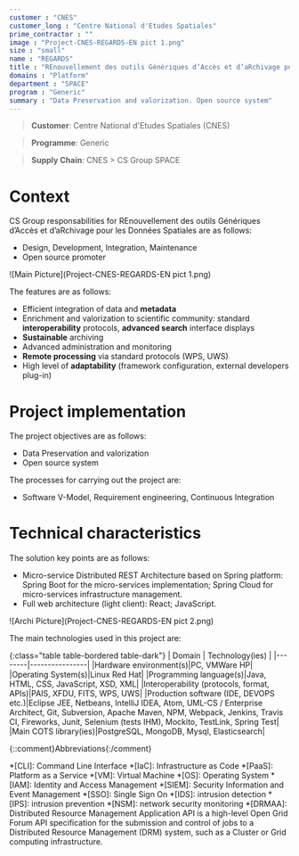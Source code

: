 ```yaml
---
customer : "CNES"
customer_long : "Centre National d'Etudes Spatiales"
prime_contractor : ""
image : "Project-CNES-REGARDS-EN pict 1.png"
size : "small"
name : "REGARDS"
title : "REnouvellement des outils Génériques d’Accès et d’aRchivage pour les Données Spatiales"
domains : "Platform"
department : "SPACE"
program : "Generic"
summary : "Data Preservation and valorization. Open source system"
---
```


> __Customer__\: Centre National d'Etudes Spatiales (CNES)

> __Programme__\: Generic

> __Supply Chain__\: CNES >  CS Group SPACE


# Context


CS Group responsabilities for REnouvellement des outils Génériques d’Accès et d’aRchivage pour les Données Spatiales are as follows:
* Design, Development, Integration, Maintenance
* Open source promoter

![Main Picture](Project-CNES-REGARDS-EN pict 1.png)

The features are as follows:
* Efficient integration of data and __metadata__
* Enrichment and valorization to scientific community: standard __interoperability__ protocols, __advanced search__ interface displays
* __Sustainable__ archiving
* Advanced administration and monitoring
* __Remote processing__ via standard protocols (WPS, UWS)
* High level of __adaptability__ (framework configuration, external developers plug-in)

# Project implementation

The project objectives are as follows:
* Data Preservation and valorization
* Open source system

The processes for carrying out the project are:
* Software V-Model, Requirement engineering, Continuous Integration

# Technical characteristics

The solution key points are as follows:
* Micro-service Distributed REST Architecture based on Spring platform: Spring Boot for the micro-services implementation; Spring Cloud for micro-services infrastructure management.
* Full web architecture (light client): React; JavaScript.

![Archi Picture](Project-CNES-REGARDS-EN pict 2.png)

The main technologies used in this project are:

{:class="table table-bordered table-dark"}
| Domain | Technology(ies) |
|--------|----------------|
|Hardware environment(s)|PC, VMWare HP|
|Operating System(s)|Linux Red Hat|
|Programming language(s)|Java, HTML, CSS, JavaScript, XSD, XML|
|Interoperability (protocols, format, APIs)|PAIS, XFDU, FITS, WPS, UWS|
|Production software (IDE, DEVOPS etc.)|Eclipse JEE, Netbeans, IntelliJ IDEA, Atom, UML-CS / Enterprise Architect, Git, Subversion, Apache Maven, NPM, Webpack, Jenkins, Travis CI, Fireworks, Junit, Selenium (tests IHM), Mockito, TestLink, Spring Test|
|Main COTS library(ies)|PostgreSQL, MongoDB, Mysql, Elasticsearch|



{::comment}Abbreviations{:/comment}

*[CLI]: Command Line Interface
*[IaC]: Infrastructure as Code
*[PaaS]: Platform as a Service
*[VM]: Virtual Machine
*[OS]: Operating System
*[IAM]: Identity and Access Management
*[SIEM]: Security Information and Event Management
*[SSO]: Single Sign On
*[IDS]: intrusion detection
*[IPS]: intrusion prevention
*[NSM]: network security monitoring
*[DRMAA]: Distributed Resource Management Application API is a high-level Open Grid Forum API specification for the submission and control of jobs to a Distributed Resource Management (DRM) system, such as a Cluster or Grid computing infrastructure.
